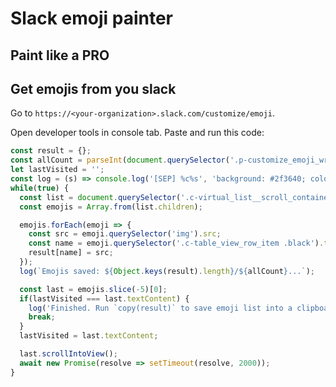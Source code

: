# Slack emoji painter

## Paint like a PRO

## Get emojis from you slack

Go to `https://<your-organization>.slack.com/customize/emoji`.

Open developer tools in console tab. Paste and run this code:

```javascript
const result = {};
const allCount = parseInt(document.querySelector('.p-customize_emoji_wrapper__count').textContent);
let lastVisited = '';
const log = (s) => console.log('[SEP] %c%s', 'background: #2f3640; color: #00a8ff; font-weight: bold; font-size: 18px; padding: 1px', s);
while(true) {
  const list = document.querySelector('.c-virtual_list__scroll_container');
  const emojis = Array.from(list.children);

  emojis.forEach(emoji => {
    const src = emoji.querySelector('img').src;
    const name = emoji.querySelector('.c-table_view_row_item .black').textContent.trim();
    result[name] = src;
  });
  log(`Emojis saved: ${Object.keys(result).length}/${allCount}...`);

  const last = emojis.slice(-5)[0];
  if(lastVisited === last.textContent) {
    log('Finished. Run `copy(result)` to save emoji list into a clipboard.');
    break;
  }
  lastVisited = last.textContent;

  last.scrollIntoView();
  await new Promise(resolve => setTimeout(resolve, 2000));
}
```
